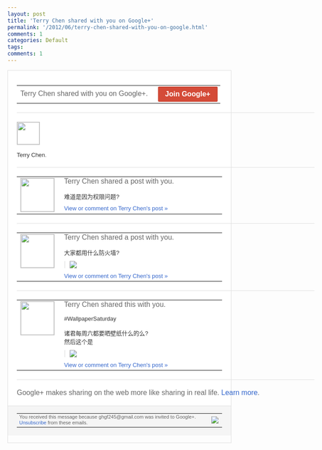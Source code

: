 ```yaml
---
layout: post
title: 'Terry Chen shared with you on Google+'
permalink: '/2012/06/terry-chen-shared-with-you-on-google.html'
comments: 1
categories: Default
tags: 
comments: 1
---
```

<div style="border:solid 1px #dfdfdf;color:#686868;font:13px Arial"><div style="background-color:#fff;padding:20px;"><table cellpadding="0" cellspacing="0" style="width:670px;color:#333;font:13px Arial;"><tr><td style="color:#686868;font:16px Arial;">Terry Chen shared with you on Google+.</td><td style="padding-left:15px;text-align:right;"><a href="https://plus.google.com/_/notifications/emlink?emrecipient=110383213907342398774&amp;emid=CMjDoavkrrACFaYbQAodjEAAAA&amp;path=%2F%3Fgpinv%3DAMIXal-hB-PPEX-1jtg4CjKiZ1OlsblMrLmn2uGfJwCUaIh08eA1SDcAKeBajEpBo8LRVesabMNoqweM_naTeDC4kVF0nKvPLVrdpfDvD0ITrbTLcisEktc&amp;dt=1338613621614" style="display:inline-block;padding:7px 15px;background-color:#d44b38; color:#fff;font-size:16px; font-weight:bold;border-radius:2px;border:solid 1px #c43b28; white-space:nowrap;text-decoration:none">Join Google+</a></td></tr></table><div style='width:670px;"'><div style="margin:20px 0;border-bottom:solid 1px #dfdfdf;width:670px;"></div><span style="margin-right:5px;margin-bottom:5px; display:inline-block;"><a href="https://plus.google.com/_/notifications/emlink?emrecipient=110383213907342398774&amp;emid=CMjDoavkrrACFaYbQAodjEAAAA&amp;path=%2F108643996575278738906&amp;dt=1338613621614"><img height="50" src="https://lh3.googleusercontent.com/-KKRGTyJ5Bl0/AAAAAAAAAAI/AAAAAAAAEEY/jllxqER5dCk/s75-c-k-a/photo.jpg" style="border:solid 1px #cccccc;" width="50"/></a></span></div><div style="padding-top:10px;width:670px;"><a href="https://plus.google.com/_/notifications/emlink?emrecipient=110383213907342398774&amp;emid=CMjDoavkrrACFaYbQAodjEAAAA&amp;path=%2F108643996575278738906&amp;dt=1338613621614" style="color:#333;text-decoration:none">Terry Chen</a>.</div><div style="margin:20px 0;border-bottom:solid 1px #dfdfdf;width:670px;"></div><table cellpadding="0" cellspacing="0"><tr><td style="padding-right:15px;vertical-align:top"><a href="https://plus.google.com/_/notifications/emlink?emrecipient=110383213907342398774&amp;emid=CMjDoavkrrACFaYbQAodjEAAAA&amp;path=%2F108643996575278738906%3Fgpinv%3DAMIXal-hB-PPEX-1jtg4CjKiZ1OlsblMrLmn2uGfJwCUaIh08eA1SDcAKeBajEpBo8LRVesabMNoqweM_naTeDC4kVF0nKvPLVrdpfDvD0ITrbTLcisEktc&amp;dt=1338613621614"><img height="75" src="https://lh3.googleusercontent.com/-KKRGTyJ5Bl0/AAAAAAAAAAI/AAAAAAAAEEY/jllxqER5dCk/s75-c-k-a/photo.jpg" style="border:solid 1px #cccccc;" width="75"/></a></td><td style="width:578px;color:#333;font:13px Arial;vertical-align:top;"><div style="color:#686868;font:16px Arial;padding-bottom:15px">Terry Chen shared a post with you.</div><div style="padding-bottom:10px">难道是因为权限问题?</div><a href="https://plus.google.com/_/notifications/emlink?emrecipient=110383213907342398774&amp;emid=CMjDoavkrrACFaYbQAodjEAAAA&amp;path=%2F108643996575278738906%2Fposts%2F3ixRXjNuVCF%3Fgpinv%3DAMIXal-hB-PPEX-1jtg4CjKiZ1OlsblMrLmn2uGfJwCUaIh08eA1SDcAKeBajEpBo8LRVesabMNoqweM_naTeDC4kVF0nKvPLVrdpfDvD0ITrbTLcisEktc&amp;dt=1338613621614" style="color:#3366CC;text-decoration:none;">View or comment on Terry Chen's post »</a></td></tr></table><div style="margin:20px 0;border-bottom:solid 1px #dfdfdf;width:670px;"></div><table cellpadding="0" cellspacing="0"><tr><td style="padding-right:15px;vertical-align:top"><a href="https://plus.google.com/_/notifications/emlink?emrecipient=110383213907342398774&amp;emid=CMjDoavkrrACFaYbQAodjEAAAA&amp;path=%2F108643996575278738906%3Fgpinv%3DAMIXal_Q5hNrR02K8bect2beF1qv3kKX9x2DtWn60X5JM5wjG3uyMG2C6VkkGBTPV1uD8EI7eGAN4eJfeWaLL0glLo0kUlQfYvFyubm8vCKrUdacTPvteUk&amp;dt=1338613621614"><img height="75" src="https://lh3.googleusercontent.com/-KKRGTyJ5Bl0/AAAAAAAAAAI/AAAAAAAAEEY/jllxqER5dCk/s75-c-k-a/photo.jpg" style="border:solid 1px #cccccc;" width="75"/></a></td><td style="width:578px;color:#333;font:13px Arial;vertical-align:top;"><div style="color:#686868;font:16px Arial;padding-bottom:15px">Terry Chen shared a post with you.</div><div style="padding-bottom:10px">大家都用什么防火墙?</div><div style="margin-bottom:10px;padding-left:10px; border-left:2px solid #EAEAEA"><span style="margin-right:5px"><a href="https://plus.google.com/_/notifications/emlink?emrecipient=110383213907342398774&amp;emid=CMjDoavkrrACFaYbQAodjEAAAA&amp;path=%2F108643996575278738906%2Fposts%2FY2FuphajtRz%3Fgpinv%3DAMIXal_Q5hNrR02K8bect2beF1qv3kKX9x2DtWn60X5JM5wjG3uyMG2C6VkkGBTPV1uD8EI7eGAN4eJfeWaLL0glLo0kUlQfYvFyubm8vCKrUdacTPvteUk&amp;dt=1338613621614" style="zSoyz;"><img border="0" src="https://lh3.googleusercontent.com/-kU1A_iycTXA/T8l6WQhQhSI/AAAAAAAAJPQ/khru8WD3Qr0/w160/QQ%25E6%258B%25BC%25E9%259F%25B3%25E6%2588%25AA%25E5%259B%25BE%25E6%259C%25AA%25E5%2591%25BD%25E5%2590%258D.png" style="max-height:200px;max-width:275px"/></a></span></div><a href="https://plus.google.com/_/notifications/emlink?emrecipient=110383213907342398774&amp;emid=CMjDoavkrrACFaYbQAodjEAAAA&amp;path=%2F108643996575278738906%2Fposts%2FY2FuphajtRz%3Fgpinv%3DAMIXal_Q5hNrR02K8bect2beF1qv3kKX9x2DtWn60X5JM5wjG3uyMG2C6VkkGBTPV1uD8EI7eGAN4eJfeWaLL0glLo0kUlQfYvFyubm8vCKrUdacTPvteUk&amp;dt=1338613621614" style="color:#3366CC;text-decoration:none;">View or comment on Terry Chen's post »</a></td></tr></table><div style="margin:20px 0;border-bottom:solid 1px #dfdfdf;width:670px;"></div><table cellpadding="0" cellspacing="0"><tr><td style="padding-right:15px;vertical-align:top"><a href="https://plus.google.com/_/notifications/emlink?emrecipient=110383213907342398774&amp;emid=CMjDoavkrrACFaYbQAodjEAAAA&amp;path=%2F108643996575278738906%3Fgpinv%3DAMIXal9_JuUvTKP1T0Fm5vkfDjTtHNWEtr84EC1ublZ2PymbJ3_BfjIDOnM4sdT4Bf7NAL9uSfR_Kg1K8rtlTW0jwxajDU5CPczsiFG2SXpP5OAokED9ado&amp;dt=1338613621614"><img height="75" src="https://lh3.googleusercontent.com/-KKRGTyJ5Bl0/AAAAAAAAAAI/AAAAAAAAEEY/jllxqER5dCk/s75-c-k-a/photo.jpg" style="border:solid 1px #cccccc;" width="75"/></a></td><td style="width:578px;color:#333;font:13px Arial;vertical-align:top;"><div style="color:#686868;font:16px Arial;padding-bottom:15px">Terry Chen shared this with you.</div><div style="padding-bottom:10px"> #WallpaperSaturday &nbsp;<br/><br/>诸君每周六都要晒壁纸什么的么?<br/>然后这个<wbr/>是</div><div style="margin-bottom:10px;padding-left:10px; border-left:2px solid #EAEAEA"><span style="margin-right:5px"><a href="https://plus.google.com/_/notifications/emlink?emrecipient=110383213907342398774&amp;emid=CMjDoavkrrACFaYbQAodjEAAAA&amp;path=%2F108643996575278738906%2Fposts%2FKBCuoy3gqQw%3Fgpinv%3DAMIXal9_JuUvTKP1T0Fm5vkfDjTtHNWEtr84EC1ublZ2PymbJ3_BfjIDOnM4sdT4Bf7NAL9uSfR_Kg1K8rtlTW0jwxajDU5CPczsiFG2SXpP5OAokED9ado&amp;dt=1338613621614" style="zSoyz;"><img border="0" src="https://lh3.googleusercontent.com/-Xe7fuynUHXY/T8lxuzoCJPI/AAAAAAAAh1s/DiB1qBoloCI/w160/Screenshot%2B%25283%2529.jpg" style="max-height:200px;max-width:275px"/></a></span></div><a href="https://plus.google.com/_/notifications/emlink?emrecipient=110383213907342398774&amp;emid=CMjDoavkrrACFaYbQAodjEAAAA&amp;path=%2F108643996575278738906%2Fposts%2FKBCuoy3gqQw%3Fgpinv%3DAMIXal9_JuUvTKP1T0Fm5vkfDjTtHNWEtr84EC1ublZ2PymbJ3_BfjIDOnM4sdT4Bf7NAL9uSfR_Kg1K8rtlTW0jwxajDU5CPczsiFG2SXpP5OAokED9ado&amp;dt=1338613621614" style="color:#3366CC;text-decoration:none;">View or comment on Terry Chen's post »</a></td></tr></table><div style="margin:20px 0;border-bottom:solid 1px #dfdfdf;width:670px;"></div><div style="color:#686868;font:16px Arial;width:670px;">Google+ makes sharing on the web more like sharing in real life. <a href="http://www.google.com/+/learnmore/" style="color:#3366CC;text-decoration:none;">Learn more</a>.</div></div><div style="border-top:solid 1px #dfdfdf;padding:0 20px; background-color:#f5f5f5"><table cellpadding="0" cellspacing="0" style="height:50px"><tbody><tr><td style="vertical-align:middle;width:100%; color:#636363;font:11px Arial; line-height:120%">You received this message because ghgf245@gmail.com was invited to Google+.  <a href="https://plus.google.com/_/notifications/emlink?emrecipient=110383213907342398774&amp;emid=CMjDoavkrrACFaYbQAodjEAAAA&amp;path=%2F_%2Fnonplus%2Femailsettings%3Fgpinv%3DAMIXal-hB-PPEX-1jtg4CjKiZ1OlsblMrLmn2uGfJwCUaIh08eA1SDcAKeBajEpBo8LRVesabMNoqweM_naTeDC4kVF0nKvPLVrdpfDvD0ITrbTLcisEktc%26est%3DADH5u8W_vmEfn6Qvvun6SOdIP6AgAt_bg8Ql4DGu5TqG4FaBu3xS1qS4Kt039Jz8yUznwUs-Y9wOTHTWfRVk2pHmFRaiIcf1m_SPrsIZHKDmde_3O0ntiFnb0BeHX0DW1Z0bHTcf0das&amp;dt=1338613621614" style="color:#3366CC;text-decoration:none;">Unsubscribe</a> from these emails.<br/></td><td><img src="https://ssl.gstatic.com/s2/oz/images/notifications/logo/google-plus-6617a72bb36cc548861652780c9e6ff1.png"/></td></tr></tbody></table></div></div>